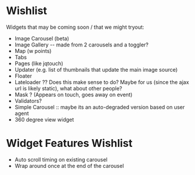 # Wishlist #
  
Widgets that may be coming soon / that we might tryout:

-  Image Carousel (beta)
-  Image Gallery -- made from 2 carousels and a toggler?
-  Map (w points)
-  Tabs
-  Pages (like jqtouch)
-  Updater (e.g. list of thumbnails that update the main image source)
-  Floater
-  Lateloader ?? Does this make sense to do? Maybe for us (since the ajax url is likely static), what about other people?
-  Mask ? (Appears on touch, goes away on event)
-  Validators? 
-  Simple Carousel :: maybe its an auto-degraded version based on user agent
-  360 degree view widget


# Widget Features Wishlist

-  Auto scroll timing on existing carousel
-  Wrap around once at the end of the carousel